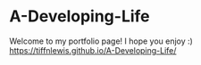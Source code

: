 # A-Developing-Life
Welcome to my portfolio page! I hope you enjoy :)
https://tiffnlewis.github.io/A-Developing-Life/
